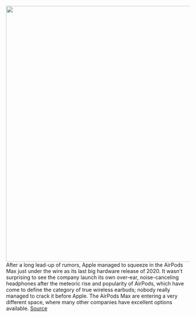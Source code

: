 <img src='https://cdn0.vox-cdn.com/hermano/verge/product/image/9482/max.jpg' width='700px' /><br/>
After a long lead-up of rumors, Apple managed to squeeze in the AirPods Max just under the wire as its last big hardware release of 2020. It wasn't surprising to see the company launch its own over-ear, noise-canceling headphones after the meteoric rise and popularity of AirPods, which have come to define the category of true wireless earbuds; nobody really managed to crack it before Apple. The AirPods Max are entering a very different space, where many other companies have excellent options available.
<a href='https://www.theverge.com/22177494/apple-airpods-max-headphones-review-price-features'> Source <a/>